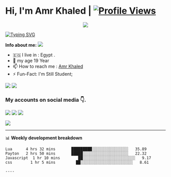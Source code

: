 #  Hi, I'm Amr Khaled | [![Profile Views](https://camo.githubusercontent.com/15ee529d007bdb06bf9870926828f407f81ce2f838878338c30962600f89f6f8/68747470733a2f2f677076632e6172747572696f2e6465762f6e696e6a6131313230)](https://github.com/JII6H)

<p align="center">
  <a href="https://t.me/JAI2H"><img src="https://user-images.githubusercontent.com/77770753/117139498-f081c400-adc9-11eb-9aaf-f895a54ecc67.gif"></a>
    </p>
<p align="center">
</p>
<!-- Your title -->


[![Typing SVG](https://readme-typing-svg.herokuapp.com?color=000000&lines=-%3E+Bots+Developer;-%3E+Web+Developer;-%3E+Graphic+Designer;-%3EYoutuber;-%3E+Music+Lover;-%3E+Programmer)](https://git.io/typing-svg)

<!-- Your badges
You can use the website to generate badges: https://shields.io/
-->

**Info about me:**
  <img src="https://user-images.githubusercontent.com/73097560/115834477-dbab4500-a447-11eb-908a-139a6edaec5c.gif">
- 🇪🇬 I live in : Egypt .
- 🌱 my age 19 Year
- 📫 How to reach me : [Amr Khaled](https://t.me/JII5H)
- ⚡️ Fun-Fact: I'm Still Student;

<img src="https://user-images.githubusercontent.com/73097560/115834477-dbab4500-a447-11eb-908a-139a6edaec5c.gif">

<!-- Your support, if you have it 
I created these images, feel free to use them.
-->

<!-- Your badges
You can use the website to generate badges: https://shields.io/
-->
<img src="https://user-images.githubusercontent.com/73097560/115834477-dbab4500-a447-11eb-908a-139a6edaec5c.gif">

### My accounts on social media 👇.
<p>
    <a href="https://www.facebook.com/prog.3mr" target="blank"><img src="https://img.icons8.com/nolan/55/facebook-new.png" /></a>
    <a href="https://t.me/JII5H" target="blank"><img src="https://img.icons8.com/nolan/55/telegram-app.png" /></a>
    <a href="https://instagram.com/jai5h" target="blank"><img src="https://img.icons8.com/nolan/55/instagram-new.png" /></a>
</p>

<img src="https://user-images.githubusercontent.com/73097560/115834477-dbab4500-a447-11eb-908a-139a6edaec5c.gif">


---
📊 **Weekly development breakdown**
<!--START_SECTION:waka-->
```text
Lua      4 hrs 32 mins       █████████░░░░░░░░░░░░░░░░   35.89 
Payton   2 hrs 50 mins       █████░░░░░░░░░░░░░░░░░░░░   22.32 
Javascript  1 hr 10 mins        ██░░░░░░░░░░░░░░░░░░░░░░░   9.17 
css        1 hr 5 mins         ██░░░░░░░░░░░░░░░░░░░░░░░   8.61 

----

